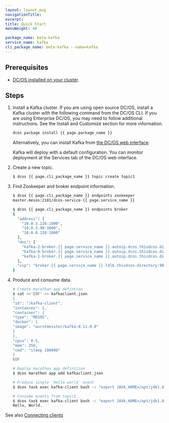 ```yaml
---
layout: layout.pug
navigationTitle:
excerpt:
title: Quick Start
menuWeight: 40

package_name: beta-kafka
service_name: kafka
cli_package_name: beta-kafka --name=kafka
---
```


## Prerequisites

- [DC/OS installed on your cluster](https://docs.mesosphere.com/latest/administration/installing/).

## Steps

1. Install a Kafka cluster. If you are using open source DC/OS, install a Kafka cluster with the following command from the DC/OS CLI. If you are using Enterprise DC/OS, you may need to follow additional instructions. See the Install and Customize section for more information.

   ```bash
   dcos package install {{ page.package_name }}
   ```

   Alternatively, you can install Kafka from [the DC/OS web interface](https://docs.mesosphere.com/latest/usage/webinterface/).

   Kafka will deploy with a default configuration. You can monitor deployment at the Services tab of the DC/OS web interface.

1. Create a new topic.

    ```bash
    $ dcos {{ page.cli_package_name }} topic create topic1
    ```


1. Find Zookeeper and broker endpoint information.

    ```bash
    $ dcos {{ page.cli_package_name }} endpoints zookeeper
    master.mesos:2181/dcos-service-{{ page.service_name }}

    $ dcos {{ page.cli_package_name }} endpoints broker
    {
      "address": [
        "10.0.3.226:1000",
        "10.0.3.98:1000",
        "10.0.0.120:1000"
      ],
      "dns": [
        "kafka-2-broker.{{ page.service_name }}.autoip.dcos.thisdcos.directory:1000",
        "kafka-0-broker.{{ page.service_name }}.autoip.dcos.thisdcos.directory:1000",
        "kafka-1-broker.{{ page.service_name }}.autoip.dcos.thisdcos.directory:1000"
      ],
      "vip": "broker.{{ page.service_name }}.l4lb.thisdcos.directory:9092"
    }
    ```

1. Produce and consume data.

    ```bash
    # Create marathon app defintion
    $ cat <<'EOF' >> kafkaclient.json
    {
    "id": "/kafka-client",
    "instances": 1,
    "container": {
    "type": "MESOS",
    "docker": {
    "image": "wurstmeister/kafka:0.11.0.0"
    }
    },
    "cpus": 0.5,
    "mem": 256,
    "cmd": "sleep 100000"
    }
    EOF

    # Deploy marathon app definition
    $ dcos marathon app add kafkaclient.json

    # Produce single `Hello world` event
    $ dcos task exec kafka-client bash -c "export JAVA_HOME=/opt/jdk1.8.0_144/jre/; echo 'Hello, World.' | /opt/kafka_2.12-0.11.0.0/bin/kafka-console-producer.sh --broker-list broker.{{ page.service_name }}.l4lb.thisdcos.directory:9092 --topic topic1"

    # Consume events from topic1
    $ dcos task exec kafka-client bash -c "export JAVA_HOME=/opt/jdk1.8.0_144/jre/; /opt/kafka_2.12-0.11.0.0/bin/kafka-console-consumer.sh --zookeeper master.mesos:2181/dcos-service-{{ page.service_name }} --topic topic1 --from-beginning"
    Hello, World.
    ```


See also [Connecting clients](https://docs.mesosphere.com/services/kafka/connecting-clients/)
